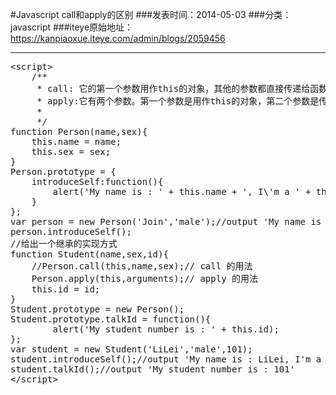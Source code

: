 #Javascript call和apply的区别
###发表时间：2014-05-03
###分类：javascript
###iteye原始地址：<a href="https://kanpiaoxue.iteye.com/admin/blogs/2059456" target="_blank">https://kanpiaoxue.iteye.com/admin/blogs/2059456</a>

---

<div class="iteye-blog-content-contain" style="font-size: 14px;"> 
 <pre name="code" class="js">&lt;script&gt;
	/**
	 * call: 它的第一个参数用作this的对象，其他的参数都直接传递给函数本身。
	 * apply:它有两个参数。第一个参数是用作this的对象，第二个参数是传递给函数的参数的数组。
	 * 
	 */
function Person(name,sex){
	this.name = name;
	this.sex = sex;
}
Person.prototype = {
	introduceSelf:function(){
		alert('My name is : ' + this.name + ', I\'m a ' + this.sex);	
	}
};
var person = new Person('Join','male');//output 'My name is : Join, I'm a male'
person.introduceSelf();
//给出一个继承的实现方式
function Student(name,sex,id){
	//Person.call(this,name,sex);// call 的用法
	Person.apply(this,arguments);// apply 的用法
	this.id = id;
}
Student.prototype = new Person();
Student.prototype.talkId = function(){
		alert('My student number is : ' + this.id);
};
var student = new Student('LiLei','male',101);
student.introduceSelf();//output 'My name is : LiLei, I'm a male'
student.talkId();//output 'My student number is : 101'
&lt;/script&gt;</pre> 
 <p>&nbsp;</p> 
</div>